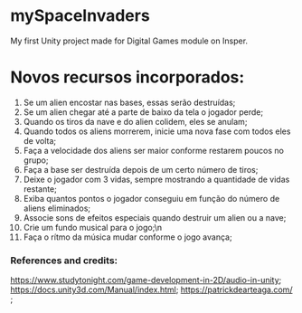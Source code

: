 # mySpaceInvaders
My first Unity project made for Digital Games module on Insper.

# Novos recursos incorporados:
1. Se um alien encostar nas bases, essas serão destruídas;
2. Se um alien chegar até a parte de baixo da tela o jogador perde;
3. Quando os tiros da nave e do alien colidem, eles se anulam;
4. Quando todos os aliens morrerem, inicie uma nova fase com todos eles de volta;
5. Faça a velocidade dos aliens ser maior conforme restarem poucos no grupo;
6. Faça a base ser destruída depois de um certo número de tiros;
7. Deixe o jogador com 3 vidas, sempre mostrando a quantidade de vidas restante;
8. Exiba quantos pontos o jogador conseguiu em função do número de aliens eliminados;
9. Associe sons de efeitos especiais quando destruir um alien ou a nave;
10. Crie um fundo musical para o jogo;\n
11. Faça o rítmo da música mudar conforme o jogo avança;

### References and credits:
https://www.studytonight.com/game-development-in-2D/audio-in-unity;
https://docs.unity3d.com/Manual/index.html;
https://patrickdearteaga.com/ ;

